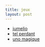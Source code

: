 ```yaml
---
title: jeux
layout: post
---
```


- [jumelio](jeux/jumelio.md)
- [tel perdant](jeux/tel_perdant.md)
- [uno magique](jeux/uno_magique.md)
